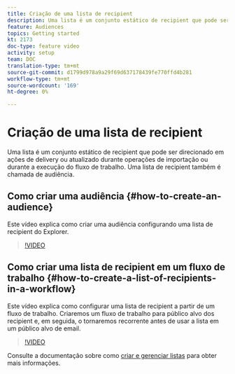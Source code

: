 ```yaml
---
title: Criação de uma lista de recipient
description: Uma lista é um conjunto estático de recipient que pode ser direcionado em ações de delivery ou atualizado durante operações de importação ou durante a execução do fluxo de trabalho. Uma lista de recipient também é chamada de audiência.
feature: Audiences
topics: Getting started
kt: 2173
doc-type: feature video
activity: setup
team: DOC
translation-type: tm+mt
source-git-commit: d1799d978a9a29f69d637178439fe770ffd4b281
workflow-type: tm+mt
source-wordcount: '169'
ht-degree: 0%

---
```



# Criação de uma lista de recipient

Uma lista é um conjunto estático de recipient que pode ser direcionado em ações de delivery ou atualizado durante operações de importação ou durante a execução do fluxo de trabalho. Uma lista de recipient também é chamada de audiência.

## Como criar uma audiência  {#how-to-create-an-audience}

Este vídeo explica como criar uma audiência configurando uma lista de recipient do Explorer.

>[!VIDEO](https://video.tv.adobe.com/v/25602/quality=12)

## Como criar uma lista de recipient em um fluxo de trabalho {#how-to-create-a-list-of-recipients-in-a-workflow}

Este vídeo explica como configurar uma lista de recipient a partir de um fluxo de trabalho. Criaremos um fluxo de trabalho para público alvo dos recipient e, em seguida, o tornaremos recorrente antes de usar a lista em um público alvo de email.

>[!VIDEO](https://video.tv.adobe.com/v/25603?quality=12)

Consulte a documentação sobre como [criar e gerenciar listas](https://docs.adobe.com/content/help/en/campaign-classic/using/getting-started/profile-management/creating-and-managing-lists.html) para obter mais informações.
